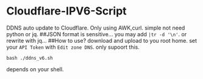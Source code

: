 # Cloudflare-IPV6-Script
DDNS auto update to Cloudflare.
Only using AWK,curl.
simple not need python or jq.
##JSON format is sensitive...
you may add `|tr -d '\n'`.
or rewrite with jq...
##How to use?
download and upload to you root home.
set your `API Token` with `Edit zone DNS`.
only supoort this.
```
bash ./ddns_v6.sh
```
depends on your shell.
